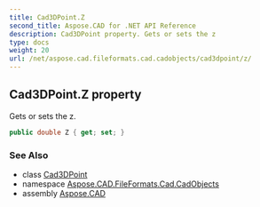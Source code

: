 ```yaml
---
title: Cad3DPoint.Z
second_title: Aspose.CAD for .NET API Reference
description: Cad3DPoint property. Gets or sets the z
type: docs
weight: 20
url: /net/aspose.cad.fileformats.cad.cadobjects/cad3dpoint/z/
---
```

## Cad3DPoint.Z property

Gets or sets the z.

```csharp
public double Z { get; set; }
```

### See Also

* class [Cad3DPoint](../)
* namespace [Aspose.CAD.FileFormats.Cad.CadObjects](../../cad3dpoint/)
* assembly [Aspose.CAD](../../../)


